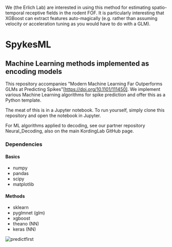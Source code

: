 We (the Erlich Lab) are interested in using this method for estimating spatio-temporal receptive fields in the rodent FOF.
It is particularly interesting that XGBoost can extract features auto-magically (e.g. rather than assuming velocity or acceleration tuning as you would have to do with a GLM).

# SpykesML
## Machine Learning methods implemented as encoding models
This repository accompanies "Modern Machine Learning Far Outperforms GLMs at Predicting Spikes"[https://doi.org/10.1101/111450]. We implement various Machine Learning algorithms for spike prediction and offer this as a Python template.

The meat of this is in a Jupyter notebook. To run yourself, simply clone this repository and open the notebook in Jupyter.

For ML algorithms applied to decoding, see our partner repository Neural_Decoding, also on the main KordingLab GitHub page.

### Dependencies
#### Basics
 - numpy
 - pandas
 - scipy
 - matplotlib

#### Methods
 - sklearn
 - pyglmnet (glm)
 - xgboost
 - theano (NN)
 - keras (NN)


![predictfirst](https://github.com/KordingLab/spykesML/blob/master/predictfirst.jpg)
